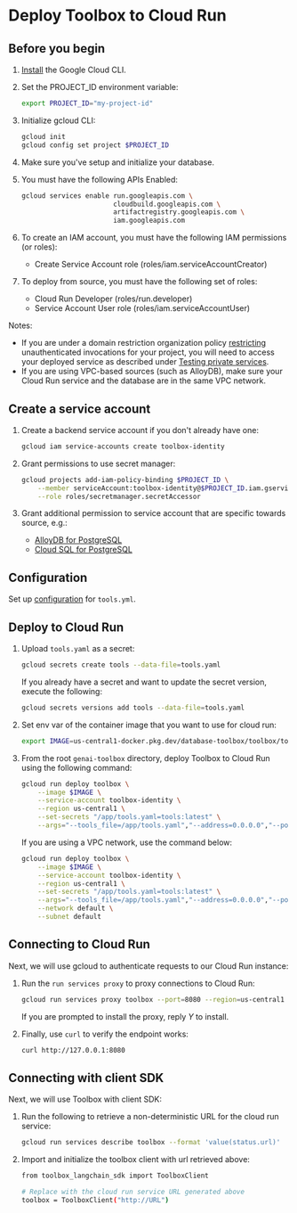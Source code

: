 # Deploy Toolbox to Cloud Run

## Before you begin

1. [Install](https://cloud.google.com/sdk/docs/install) the Google Cloud CLI.

1. Set the PROJECT_ID environment variable:

    ```bash
    export PROJECT_ID="my-project-id"
    ```

1. Initialize gcloud CLI:

    ```bash
    gcloud init
    gcloud config set project $PROJECT_ID
    ```

1. Make sure you've setup and initialize your database.

1. You must have the following APIs Enabled:

    ```bash
    gcloud services enable run.googleapis.com \
                           cloudbuild.googleapis.com \
                           artifactregistry.googleapis.com \
                           iam.googleapis.com
    ```

1. To create an IAM account, you must have the following IAM permissions (or
   roles):
    - Create Service Account role (roles/iam.serviceAccountCreator)

1. To deploy from source, you must have the following set of roles:
    - Cloud Run Developer (roles/run.developer)
    - Service Account User role (roles/iam.serviceAccountUser)

Notes:
* If you are under a domain restriction organization policy
  [restricting](https://cloud.google.com/run/docs/authenticating/public#domain-restricted-sharing)
  unauthenticated invocations for your project, you will need to access your
  deployed service as described under [Testing private
  services](https://cloud.google.com/run/docs/triggering/https-request#testing-private).
* If you are using VPC-based sources (such as AlloyDB), make sure your Cloud Run service and the database are in the same VPC network.

## Create a service account

1. Create a backend service account if you don't already have one:

    ```bash
    gcloud iam service-accounts create toolbox-identity
    ```

1.  Grant permissions to use secret manager:

    ```bash
    gcloud projects add-iam-policy-binding $PROJECT_ID \
        --member serviceAccount:toolbox-identity@$PROJECT_ID.iam.gserviceaccount.com \
        --role roles/secretmanager.secretAccessor
    ```

1. Grant additional permission to service account that are specific towards source, e.g.:
    - [AlloyDB for PostgreSQL](https://github.com/googleapis/genai-toolbox/blob/main/docs/sources/alloydb-pg.md#iam-identity)
    - [Cloud SQL for PostgreSQL](https://github.com/googleapis/genai-toolbox/blob/main/docs/sources/cloud-sql-pg.md#iam-identity)

## Configuration

Set up [configuration](https://github.com/googleapis/genai-toolbox/blob/main/README.md#configuration) for `tools.yml`.

## Deploy to Cloud Run

1. Upload `tools.yaml` as a secret:

    ```bash
    gcloud secrets create tools --data-file=tools.yaml
    ```

    If you already have a secret and want to update the secret version, execute the following:

    ```bash
    gcloud secrets versions add tools --data-file=tools.yaml
    ```

1. Set env var of the container image that you want to use for cloud run:

    ```bash
    export IMAGE=us-central1-docker.pkg.dev/database-toolbox/toolbox/toolbox:latest
    ```

1. From the root `genai-toolbox` directory, deploy Toolbox
   to Cloud Run using the following command:

    ```bash
    gcloud run deploy toolbox \
        --image $IMAGE \
        --service-account toolbox-identity \
        --region us-central1 \
        --set-secrets "/app/tools.yaml=tools:latest" \
        --args="--tools_file=/app/tools.yaml","--address=0.0.0.0","--port=8080"
    ```

    If you are using a VPC network, use the command below:

    ```bash
    gcloud run deploy toolbox \
        --image $IMAGE \
        --service-account toolbox-identity \
        --region us-central1 \
        --set-secrets "/app/tools.yaml=tools:latest" \
        --args="--tools_file=/app/tools.yaml","--address=0.0.0.0","--port=8080" \
        --network default \
        --subnet default
    ```

## Connecting to Cloud Run

Next, we will use gcloud to authenticate requests to our Cloud Run instance:

1. Run the `run services proxy` to proxy connections to Cloud Run:

    ```bash
    gcloud run services proxy toolbox --port=8080 --region=us-central1
    ```

    If you are prompted to install the proxy, reply *Y* to install.

1. Finally, use `curl` to verify the endpoint works:

    ```bash
    curl http://127.0.0.1:8080
    ``` 

## Connecting with client SDK

Next, we will use Toolbox with client SDK:

1. Run the following to retrieve a non-deterministic URL for the cloud run service:

    ```bash
    gcloud run services describe toolbox --format 'value(status.url)'
    ```

1. Import and initialize the toolbox client with url retrieved above:

    ```bash
    from toolbox_langchain_sdk import ToolboxClient

    # Replace with the cloud run service URL generated above
    toolbox = ToolboxClient("http://URL")
    ```
